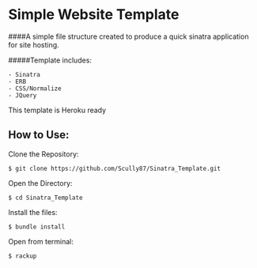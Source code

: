Simple Website Template
========================

####A simple file structure created to produce a quick sinatra application for site hosting. 

#####Template includes:

	- Sinatra
	- ERB
	- CSS/Normalize
	- JQuery

This template is Heroku ready

How to Use:
------------

Clone the Repository:
```shell
$ git clone https://github.com/Scully87/Sinatra_Template.git
```

Open the Directory:
```shell
$ cd Sinatra_Template
```
Install the files:
```shell
$ bundle install
```

Open from terminal:
```shell
$ rackup
```
